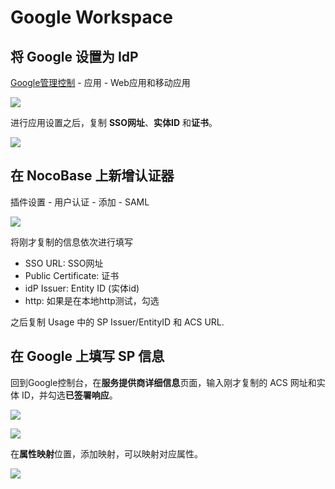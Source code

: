 # Google Workspace

## 将 Google 设置为 IdP

[Google管理控制](https://admin.google.com/) - 应用 - Web应用和移动应用

![](https://static-docs.nocobase.com/0812780b990a97a63c14ea8991959827.png)

进行应用设置之后，复制 **SSO网址**、**实体ID** 和**证书**。

![](https://static-docs.nocobase.com/aafd20a794730e85411c0c8f368637e0.png)

## 在 NocoBase 上新增认证器

插件设置 - 用户认证 - 添加 - SAML

![](https://static-docs.nocobase.com/5bc18c7952b8f15828e26bb07251a335.png)

将刚才复制的信息依次进行填写

- SSO URL: SSO网址
- Public Certificate: 证书
- idP Issuer: Entity ID (实体id)
- http: 如果是在本地http测试，勾选

之后复制 Usage 中的 SP Issuer/EntityID 和 ACS URL.

## 在 Google 上填写 SP 信息

回到Google控制台，在**服务提供商详细信息**页面，输入刚才复制的 ACS 网址和实体 ID，并勾选**已签署响应**。

![](https://static-docs.nocobase.com/1536268bf8df4a5ebc72384317172191.png)

![](https://static-docs.nocobase.com/c7de1f8b84c1335de110e5a7c96255c4.png)

在**属性映射**位置，添加映射，可以映射对应属性。

![](https://static-docs.nocobase.com/27180f2f46480c3fee3016df86d6fdb8.png)